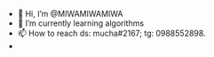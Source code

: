 - 👋 Hi, I’m @MIWAMIWAMIWA
- 🌱 I’m currently learning algorithms
- 📫 How to reach ds: mucha#2167; tg: 0988552898.
-                  
